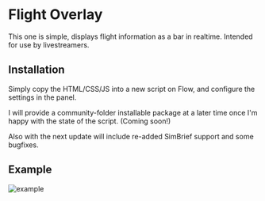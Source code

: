# Flight Overlay

This one is simple, displays flight information as a bar in realtime.
Intended for use by livestreamers.

## Installation

Simply copy the HTML/CSS/JS into a new script on Flow, and configure the settings in the panel.

I will provide a community-folder installable package at a later time once I'm happy
with the state of the script. (Coming soon!)

Also with the next update will include re-added SimBrief support and some bugfixes.

## Example

![example](https://cdn.wolfie.space/images/FlightSimulator_1676447874.png)
